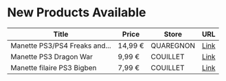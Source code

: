 # New Products Available

| Title | Price | Store | URL |
|---|---|---|---|
| Manette PS3/PS4 Freaks and... | 14,99 € | QUAREGNON | [Link](https://www.cashconverters.be/fr/accessoires-jeux-video/887624-manette-ps3-ps4-freaks-and-geek.html) |
| Manette PS3  Dragon War | 9,99 € | COUILLET | [Link](https://www.cashconverters.be/fr/accessoires-jeux-video/887342-manette-ps3-dragon-war.html) |
| Manette filaire PS3 Bigben | 7,99 € | COUILLET | [Link](https://www.cashconverters.be/fr/accessoires-jeux-video/887345-manette-filaire-ps3-bigben.html) |
